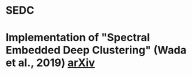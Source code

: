 # SEDC
# Implementation of "Spectral Embedded Deep Clustering" (Wada et al., 2019) [arXiv](https://www.mdpi.com/1099-4300/21/8/795)
